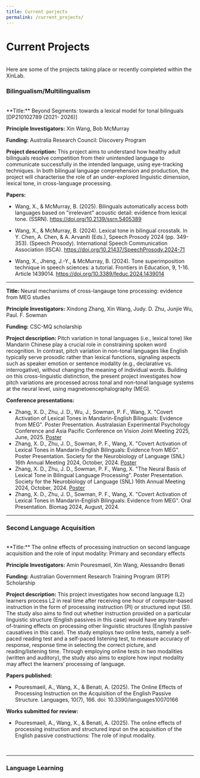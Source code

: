 ```yaml
---
title: Current porjects
permalink: /current_projects/
---
```

# Current Projects
<br/>
Here are some of the projects taking place or recently completed within the XinLab.

### Bilingualism/Multilingualism
<br/>
**Title:** Beyond Segments: towards a lexical model for tonal bilinguals [DP210102789 (2021- 2026)]

**Principle Investigators:** Xin Wang, Bob McMurray

**Funding:** Australia Research Council: Discovery Program 

**Project description:** This project aims to understand how healthy adult bilinguals resolve competition from their unintended language to communicate successfully in the intended language, using eye-tracking techniques. In both bilingual language comprehension and production, the project will characterise the role of an under-explored linguistic dimension, lexical tone, in cross-language processing.

**Papers:**

- Wang, X., & McMurray, B. (2025). Bilinguals automatically access both languages based on "irrelevant" acoustic detail: evidence from lexical tone. (SSRN).
<a href="https://doi.org/10.2139/ssrn.5405389" target="_blank">https://doi.org/10.2139/ssrn.5405389</a>
 
- Wang, X., & McMurray, B. (2024). Lexical tone in bilingual crosstalk. In Y. Chen, A. Chen, & A. Arvaniti (Eds.), Speech Prosody 2024 (pp. 349-353). (Speech Prosody). International Speech Communication Association (ISCA). <a href="https://doi.org/10.21437/SpeechProsody.2024-71" target="_blank">https://doi.org/10.21437/SpeechProsody.2024-71</a>
 
- Wang, X., Jheng, J.-Y., & McMurray, B. (2024). Tone superimposition technique in speech sciences: a tutorial. Frontiers in Education, 9, 1-16. Article 1439014.
<a href="https://doi.org/10.3389/feduc.2024.1439014" target="_blank">https://doi.org/10.3389/feduc.2024.1439014</a>

***

**Title:** Neural mechanisms of cross-langauge tone processing: evidence from MEG studies

**Principle Investigators:** Xindong Zhang, Xin Wang, Judy. D. Zhu, Junjie Wu, Paul. F. Sowman

**Funding:** CSC-MQ scholarship

**Project description:** Pitch variation in tonal languages (i.e., lexical tone) like Mandarin Chinese play a crucial role in constraining spoken word recognition. In contrast, pitch variation in non-tonal languages like English typically serve prosodic rather than lexical functions, signaling aspects such as speaker emotion or sentence modality (e.g., declarative vs. interrogative), without changing the meaning of individual words. Building on this cross-linguistic distinction, the present project investigates how pitch variations are processed across tonal and non-tonal language systems at the neural level, using magnetoencephalography (MEG).

**Conference presentations:**
- Zhang, X. D., Zhu, J. D., Wu, J., Sowman, P. F., Wang, X. "Covert Activation of Lexical Tones in Mandarin-English Bilinguals: Evidence from MEG". Poster Presentation. Australasian Experimental Psychology Conference and Asia Pacific Conference on Vision Joint Meeting 2025, June, 2025. <i class="fa fa-file-pdf-o"></i> <a href="https://xinlab-clue.github.io/documents/EPC_2025_XZ_picture-word matching_Final.pdf" target="_blank">Poster</a>
- Zhang, X. D., Zhu, J. D., Sowman, P. F., Wang, X. "Covert Activation of Lexical Tones in Mandarin-English Bilinguals: Evidence from MEG". Poster Presentation. Society for the Neurobiology of Language (SNL) 16th Annual Meeting 2024, October, 2024. <i class="fa fa-file-pdf-o"></i> <a href="https://xinlab-clue.github.io/documents/SNL_2024_XZ_picture-word matching_Final.pdf" target="_blank">Poster</a>
- Zhang, X. D., Zhu, J. D., Sowman, P. F., Wang, X. "The Neural Basis of Lexical Tone in Bilingual Language Processing". Poster Presentation. Society for the Neurobiology of Language (SNL) 16th Annual Meeting 2024, October, 2024. <i class="fa fa-file-pdf-o"></i> <a href="https://xinlab-clue.github.io/documents/SNL_2024_XZ_oddball_Final.pdf" target="_blank">Poster</a>
- Zhang, X. D., Zhu, J. D., Sowman, P. F., Wang, X. "Covert Activation of Lexical Tones in Mandarin-English Bilinguals: Evidence from MEG". Oral Presentation. Biomag 2024, August, 2024.

***

### Second Language Acquisition
<br/>
**Title:** The online effects of processing instruction on second language acquisition and the role of input modality: Primary and secondary effects

**Principle Investigators:** Amin Pouresmaeil, Xin Wang, Alessandro Benati

**Funding:**  Australian Government Research Training Program (RTP) Scholarship

**Project description:** This project investigates how second language (L2) learners process L2 in real time after receiving one hour of computer-based instruction in the form of processing instruction (PI) or structured input (SI). The study also aims to find out whether instruction provided on a particular linguistic structure (English passives in this case) would have any transfer-of-training effects on processing other linguistic structures (English passive causatives in this case). The study employs two online tests, namely a self-paced reading test and a self-paced listening test, to measure accuracy of response, response time in selecting the correct picture, and reading/listening time. Through employing online tests in two modalities (written and auditory), the study also aims to explore how input modality may affect the learners’ processing of language.

**Papers published:**

- Pouresmaeil, A., Wang, X., & Benati, A. (2025). The Online Effects of Processing Instruction on the Acquisition of the English Passive Structure. Languages, 10(7), 166. doi: 10.3390/languages10070166

**Works submitted for review:**

- Pouresmaeil, A., Wang, X., & Benati, A. (2025). The online effects of processing instruction and structured input on the acquisition of the English passive constructions: The role of input modality.

<br/>

***
### Language Learning

<br/>



